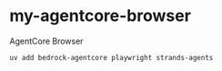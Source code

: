 # my-agentcore-browser
AgentCore Browser

```bash
uv add bedrock-agentcore playwright strands-agents
```

